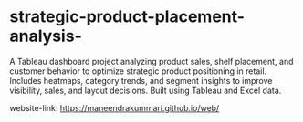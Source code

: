 # strategic-product-placement-analysis-
A Tableau dashboard project analyzing product sales, shelf placement, and customer behavior to optimize strategic product positioning in retail. Includes heatmaps, category trends, and segment insights to improve visibility, sales, and layout decisions. Built using Tableau and Excel data.          


website-link:
https://maneendrakummari.github.io/web/
